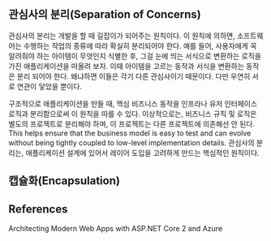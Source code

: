 ## 관심사의 분리(Separation of Concerns)

관심사의 분리는 개발을 할 때 길잡이가 되어주는 원칙이다. 이 원칙에 의하면, 소프트웨어는 수행하는 작업의 종류에 따라 확실히 분리되어야 한다. 예를 들어, 사용자에게 꼭 알려줘야 하는 아이템이 무엇인지 식별한 후, 그걸 눈에 띄는 서식으로 변환하는 로직을 가진 애플리케이션을 떠올려 보자. 이때 아이템을 고르는 동작과 서식을 변환하는 동작은 분리 되어야 한다. 왜냐하면 이들은 각기 다른 관심사이기 때문이다. 다만 우연히 서로 연관이 닿았을 뿐이다.

구조적으로 애플리케이션을 만들 때, 핵심 비즈니스 동작을 인프라나 유저 인터페이스 로직과 분리함으로써 이 원칙을 따를 수 있다. 이상적으로는, 비즈니스 규칙 및 로직은 별도의 프로젝트로 분리해야 하며, 이 프로젝트는 다른 프로젝트에 의존해선 안 된다. This helps ensure that the business model is easy to test and can evolve without being tightly coupled to low-level implementation details. 관심사의 분리는, 애플리케이션 설계에 있어서 레이어 도입을 고려하게 만드는 핵심적인 원칙이다.

## 캡슐화(Encapsulation)





## References

Architecting Modern Web Apps with ASP.NET Core 2 and Azure